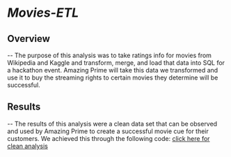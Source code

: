 # ***Movies-ETL***

## Overview 
--
The purpose of this analysis was to take ratings info for movies from Wikipedia and Kaggle and transform, merge, and load that data into SQL for a hackathon event. Amazing Prime will take this data we transformed and use it to buy the streaming rights to certain movies they determine will be successful. 

## Results
--
The results of this analysis were a clean data set that can be observed and used by Amazing Prime to create a successful movie cue for their customers. We achieved this through the following code: [click here for clean analysis](https://github.com/Maureen220/Movies-ETL/blob/main/ETL_create_database.ipynb)
